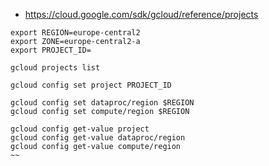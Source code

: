
* https://cloud.google.com/sdk/gcloud/reference/projects

~~~
export REGION=europe-central2
export ZONE=europe-central2-a
export PROJECT_ID=

gcloud projects list

gcloud config set project PROJECT_ID

gcloud config set dataproc/region $REGION
gcloud config set compute/region $REGION

gcloud config get-value project
gcloud config get-value dataproc/region
gcloud config get-value compute/region
~~